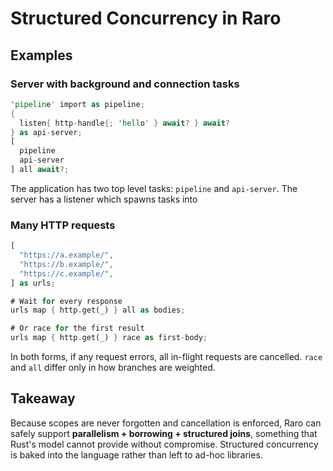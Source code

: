 # Structured Concurrency in Raro

## Examples

### Server with background and connection tasks

```rust
'pipeline' import as pipeline;
{
  listen{ http-handle{; 'hello' } await? } await?
} as api-server;
[
  pipeline
  api-server
] all await?;
```

The application has two top level tasks: `pipeline` and `api-server`. The server has a listener which spawns tasks into 

### Many HTTP requests

```rust
[
  "https://a.example/",
  "https://b.example/",
  "https://c.example/",
] as urls;

# Wait for every response
urls map { http.get(_) } all as bodies;

# Or race for the first result
urls map { http.get(_) } race as first-body;
```

In both forms, if any request errors, all in-flight requests are cancelled.
`race` and `all` differ only in how branches are weighted.

## Takeaway

Because scopes are never forgotten and cancellation is enforced, Raro can safely
support **parallelism + borrowing + structured joins**, something that Rust's
model cannot provide without compromise. Structured concurrency is baked into
the language rather than left to ad-hoc libraries.
